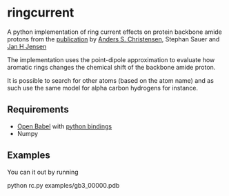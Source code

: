 # ringcurrent
A python implementation of ring current effects on protein backbone amide protons from the [publication](http://dx.doi.org/10.1021/ct2002607) by [Anders S. Christensen](https://github.com/andersx), Stephan Sauer and [Jan H Jensen](https://github.com/jhjensen2)

The implementation uses the point-dipole approximation to evaluate how aromatic rings changes the chemical shift of the backbone amide proton.

It is possible to search for other atoms (based on the atom name) and as such use the same model for alpha carbon hydrogens for instance.

## Requirements
  * [Open Babel](http://openbabel.org) with [python bindings](http://openbabel.org/docs/current/UseTheLibrary/PythonInstall.html)
  * Numpy

## Examples
You can it out by running

  python rc.py examples/gb3_00000.pdb
